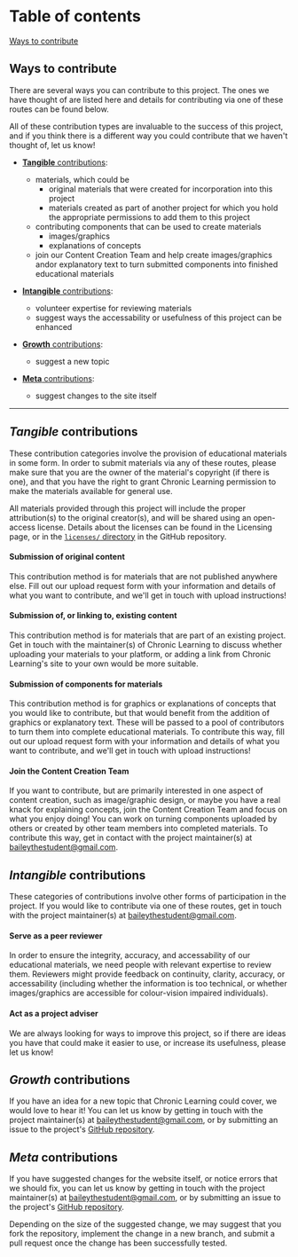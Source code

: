 # Table of contents

[Ways to contribute](#ways-to-contribute)


## Ways to contribute

There are several ways you can contribute to this project. The ones we have thought of are listed here and details for contributing via one of these routes can be found below.

All of these contribution types are invaluable to the success of this project, and if you think there is a different way you could contribute that we haven't thought of, let us know!

- [**Tangible** contributions](#tangible-contributions):
    - materials, which could be
        - original materials that were created for incorporation into this project
        - materials created as part of another project for which you hold the appropriate permissions to add them to this project
    - contributing components that can be used to create materials
        - images/graphics
        - explanations of concepts
    - join our Content Creation Team and help create images/graphics andor explanatory text to turn submitted components into finished educational materials
    
- [**Intangible** contributions](#intangible-contributions):  
    - volunteer expertise for reviewing materials
    - suggest ways the accessability or usefulness of this project can be enhanced

- [**Growth** contributions](#growth-contributions):
    - suggest a new topic
  
- [**Meta** contributions](#meta-contributions):
    - suggest changes to the site itself

***


## *Tangible* contributions
These contribution categories involve the provision of educational materials in some form. In order to submit materials via any of these routes, please make sure that you are the owner of the material's copyright (if there is one), and that you have the right to grant Chronic Learning permission to make the materials available for general use.

All materials provided through this project will include the proper attribution(s) to the original creator(s), and will be shared using an open-access license. Details about the licenses can be found in the Licensing page, or in the [`licenses/` directory](https://github.com/baileythegreen/Chronic-Learning/tree/master/licenses) in the GitHub repository.

#### Submission of original content
This contribution method is for materials that are not published anywhere else. Fill out our upload request form with your information and details of what you want to contribute, and we'll get in touch with upload instructions!

#### Submission of, or linking to, existing content
This contribution method is for materials that are part of an existing project.
Get in touch with the maintainer(s) of Chronic Learning to discuss whether uploading your materials to your platform, or adding a link from Chronic Learning's site to your own would be more suitable.

#### Submission of components for materials
This contribution method is for graphics or explanations of concepts that you would like to contribute, but that would benefit from the addition of graphics or explanatory text. These will be passed to a pool of contributors to turn them into complete educational materials. To contribute this way, fill out our upload request form with your information and details of what you want to contribute, and we'll get in touch with upload instructions!

#### Join the Content Creation Team
If you want to contribute, but are primarily interested in one aspect of content creation, such as image/graphic design, or maybe you have a real knack for explaining concepts, join the Content Creation Team and focus on what you enjoy doing! You can work on turning components uploaded by others or created by other team members into completed materials. To contribute this way, get in contact with the project maintainer(s) at baileythestudent@gmail.com.

## *Intangible* contributions
These categories of contributions involve other forms of participation in the project. If you would like to contribute via one of these routes, get in touch with the project maintainer(s) at baileythestudent@gmail.com.

#### Serve as a peer reviewer
In order to ensure the integrity, accuracy, and accessability of our educational materials, we need people with relevant expertise to review them. Reviewers might provide feedback on continuity, clarity, accuracy, or accessability (including whether the information is too technical, or whether images/graphics are accessible for colour-vision impaired individuals).

#### Act as a project adviser
We are always looking for ways to improve this project, so if there are ideas you have that could make it easier to use, or increase its usefulness, please let us know!

## *Growth* contributions
If you have an idea for a new topic that Chronic Learning could cover, we would love to hear it! You can let us know by getting in touch with the project maintainer(s) at baileythestudent@gmail.com, or by submitting an issue to the project's [GitHub repository](https://github.com/baileythegreen/Chronic-Learning).

## *Meta* contributions
If you have suggested changes for the website itself, or notice errors that we should fix, you can let us know by getting in touch with the project maintainer(s) at baileythestudent@gmail.com, or by submitting an issue to the project's [GitHub repository](https://github.com/baileythegreen/Chronic-Learning).

Depending on the size of the suggested change, we may suggest that you fork the repository, implement the change in a new branch, and submit a pull request once the change has been successfully tested.






